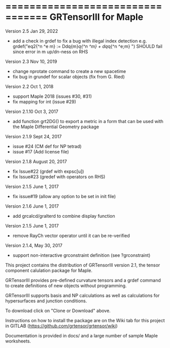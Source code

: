 =================================
GRTensorIII for Maple
=================================
Version 2.5 Jan 29, 2022
- add a check in grdef to fix a bug with illegal index detection 
    e.g. grdef("eq2{^n ^e m} := Ddq{m}*q{^n ^m} + dq*q{^n ^e;m} ")
    SHOULD fail since error in m up/dn-ness on RHS


Version 2.3 Nov 10, 2019
- change nprotate command to create a new spacetime
- fix bug in grundef for scalar objects (fix from G. Ried)

Version 2.2 Oct 1, 2018
- support Maple 2018 (issues #30, #31)
- fix mapping for int (issue #29)


Version 2.1.10 Oct 3, 2017
- add function grt2DG() to export a metric in a form that
  can be used with the Maple Differential Geometry package

Version 2.1.9 Sept 24, 2017
- issue #24 (CM def for NP tetrad)
- issue #17 (Add license file)

Version 2.1.8 August 20, 2017
- fix Issue#22 (grdef with expsc[u])
- fix Issue#23 (gredef with operators on RHS) 

Version 2.1.5 June 1, 2017
- fix issue#19 (allow any option to be set in init file)

Version 2.1.6 June 1, 2017
- add grcalcd/gralterd to combine display function

Version 2.1.5 June 1, 2017
- remove RayCh vector operator until it can be re-verified

Version 2.1.4, May 30, 2017
- support non-interactive grconstraint definition
  (see ?grconstraint)

This project contains the distribution of GRTensorIII 
version 2.1, the tensor component calulation package for Maple.

GRTensorIII provides pre-defined curvature tensors and a
grdef command to create definitions of new objects without
programming. 

GRTensorIII supports basis and NP calculations as well as
calculations for hypersurfaces and junction conditions. 

To download click on "Clone or Download" above. 

Instructions on how to install the package are
on the Wiki tab for this project in GITLAB 
(https://github.com/grtensor/grtensor/wiki)

Documentation is provided in docs/ and a large number
of sample Maple worksheets.

